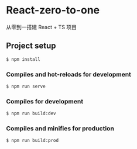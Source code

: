 # React-zero-to-one

从零到一搭建 React + TS 项目

## Project setup

```bash
$ npm install
```

### Compiles and hot-reloads for development

```bash
$ npm run serve
```

### Compiles for development

```bash
$ npm run build:dev
```

### Compiles and minifies for production

```bash
$ npm run build:prod
```
